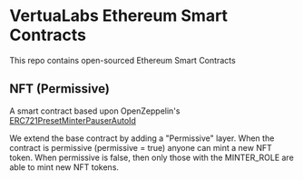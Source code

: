 # VertuaLabs Ethereum Smart Contracts

This repo contains open-sourced Ethereum Smart Contracts

## NFT (Permissive)

A smart contract based upon OpenZeppelin's [ERC721PresetMinterPauserAutoId](https://docs.openzeppelin.com/contracts/4.x/api/token/erc721#ERC721PresetMinterPauserAutoId)

We extend the base contract by adding a "Permissive" layer. When the contract is permissive (permissive = true) anyone can mint a new NFT token. When permissive is false, then only those with the MINTER_ROLE are able to mint new NFT tokens.
